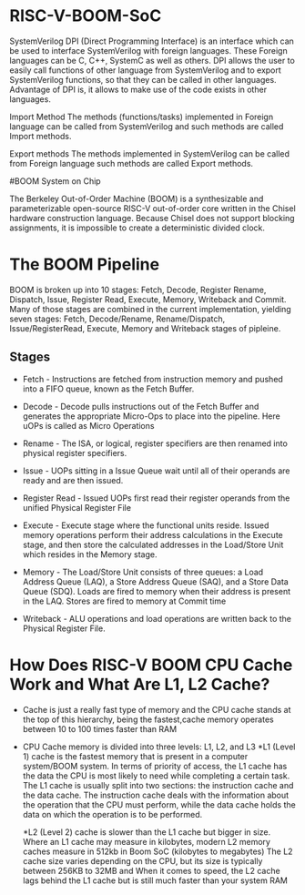 # RISC-V-BOOM-SoC

SystemVerilog DPI (Direct Programming Interface) is an interface which can be used to interface SystemVerilog with foreign languages. These Foreign languages can be C, C++, SystemC as well as others.
DPI allows the user to easily call functions of other language from SystemVerilog and to export SystemVerilog functions, so that they can be called in other languages.
Advantage of DPI is,  it allows to make use of the code exists in other languages.

Import Method
The methods (functions/tasks) implemented in Foreign language can be called from SystemVerilog and such methods are called Import methods.

Export methods
The methods implemented in SystemVerilog can be called from Foreign language such methods are called Export methods.


#BOOM System on Chip

The Berkeley Out-of-Order Machine (BOOM) is a synthesizable and parameterizable open-source RISC-V out-of-order core written in the Chisel hardware construction language. Because Chisel does not support blocking assignments, it is impossible to create a deterministic divided clock.

# The BOOM Pipeline
BOOM is broken up into 10 stages: Fetch, Decode, Register Rename, Dispatch, Issue, Register Read, Execute, Memory, Writeback and Commit. 
Many of those stages are combined in the current implementation, yielding seven stages: Fetch, Decode/Rename, Rename/Dispatch, Issue/RegisterRead, Execute, Memory and Writeback stages of pipleine.


## Stages
* Fetch - Instructions are fetched from instruction memory and pushed into a FIFO queue, known as the Fetch Buffer.
* Decode - Decode pulls instructions out of the Fetch Buffer and generates the appropriate Micro-Ops to place into the pipeline. Here uOPs is called as Micro Operations
* Rename - The ISA, or logical, register specifiers are then renamed into physical register specifiers.
* Issue - UOPs sitting in a Issue Queue wait until all of their operands are ready and are then issued.
* Register Read - Issued UOPs first read their register operands from the unified Physical Register File 
* Execute - Execute stage where the functional units reside. Issued memory operations perform their address calculations in the Execute stage, and then     store the calculated addresses in the Load/Store Unit which resides in the Memory stage.

* Memory - The Load/Store Unit consists of three queues: a Load Address Queue (LAQ), a Store Address Queue (SAQ), and a Store Data Queue (SDQ). Loads are   fired to memory when their address is present in the LAQ. Stores are fired to memory at Commit time

* Writeback - ALU operations and load operations are written back to the Physical Register File.

# How Does RISC-V BOOM CPU Cache Work and What Are L1, L2 Cache?
* Cache is just a really fast type of memory and the CPU cache stands at the top of this hierarchy, being the fastest,cache memory operates between 10 to   100 times faster than RAM
* CPU Cache memory is divided into three levels: L1, L2, and L3
  *L1 (Level 1) cache is the fastest memory that is present in a computer system/BOOM system. In terms of priority of access, the L1 cache has the data     the CPU is most likely to need while completing a certain task.
  The L1 cache is usually split into two sections: the instruction cache and the data cache. The instruction cache deals with the information about the     operation that the CPU must perform, while the data cache holds the data on which the operation is to be performed.
  
  *L2 (Level 2) cache is slower than the L1 cache but bigger in size. Where an L1 cache may measure in kilobytes, modern L2 memory caches measure in       512kb in Boom SoC (kilobytes to megabytes) The L2 cache size varies depending on the CPU, but its size is typically between 256KB to 32MB and When it     comes to speed, the L2 cache lags behind the L1 cache but is still much faster than your system RAM
